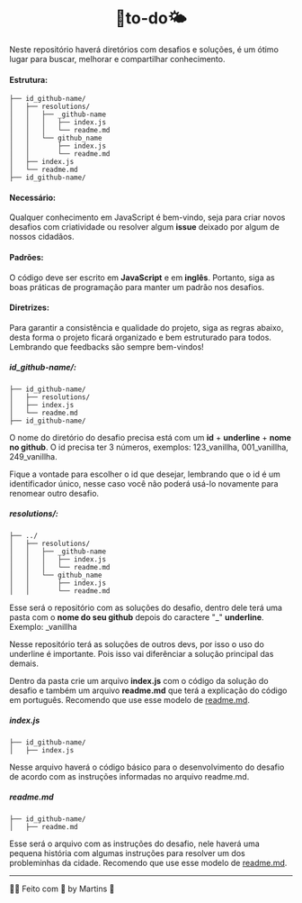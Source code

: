 <div align="center">
  <h1>🌈to-do🌤️</h1>
</div>

Neste repositório haverá diretórios com desafios e soluções, é um ótimo lugar para buscar, melhorar e compartilhar conhecimento.

#### Estrutura:

```plaintext
├── id_github-name/
│   ├── resolutions/
│   │   ├── _github-name
│   │   │   ├── index.js
│   │   │   └── readme.md
│   │   └── github_name
│   │       ├── index.js
│   │       └── readme.md
│   ├── index.js
│   └── readme.md
├── id_github-name/
```

#### Necessário:

Qualquer conhecimento em JavaScript é bem-vindo, seja para criar novos desafios com criatividade ou resolver algum **issue** deixado por algum de nossos cidadãos.

#### Padrões:

O código deve ser escrito em **JavaScript** e em **inglês**. Portanto, siga as boas práticas de programação para manter um padrão nos desafios.

#### Diretrizes:

Para garantir a consistência e qualidade do projeto, siga as regras abaixo, desta forma o projeto ficará organizado e bem estruturado para todos. Lembrando que feedbacks são sempre bem-vindos!

##### id_github-name/:


```plaintext
├── id_github-name/
│   ├── resolutions/
│   ├── index.js
│   └── readme.md
├── id_github-name/
```

O nome do diretório do desafio precisa está com um **id** + **underline** + **nome no github**. O id precisa ter 3 números, exemplos: 123_vanillha, 001_vanillha, 249_vanillha. 

Fique a vontade para escolher o id que desejar, lembrando que o id é um identificador único, nesse caso você não poderá usá-lo novamente para renomear outro desafio.

##### resolutions/:

```plaintext
├── ../
│   ├── resolutions/
│   │   ├── _github-name
│   │   │   ├── index.js
│   │   │   └── readme.md
│   │   └── github_name
│   │       ├── index.js
│   │       └── readme.md
```

Esse será o repositório com as soluções do desafio, dentro dele terá uma pasta com o **nome do seu github** depois do caractere "_" **underline**. Exemplo: _vanillha

Nesse repositório terá as soluções de outros devs, por isso o uso do underline é importante. Pois isso vai diferênciar a solução principal das demais.

Dentro da pasta crie um arquivo **index.js** com o código da solução do desafio e também um arquivo **readme.md** que terá a explicação do código em português. Recomendo que use esse modelo de [readme.md](model/mr-readme.md).

##### index.js

```plaintext
├── id_github-name/
│   ├── index.js
```

Nesse arquivo haverá o código básico para o desenvolvimento do desafio de acordo com as instruções informadas no arquivo readme.md.

##### readme.md

```plaintext
├── id_github-name/
│   ├── readme.md
```

Esse será o arquivo com as instruções do desafio, nele haverá uma pequena história com algumas instruções para resolver um dos probleminhas da cidade. Recomendo que use esse modelo de [readme.md](model/mc-readme.md).

---

🌈✨ Feito com 🩵 by Martins 🖖
